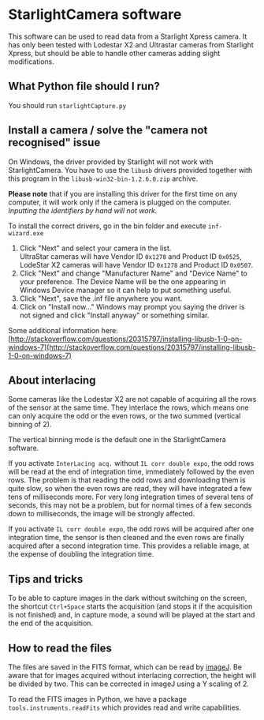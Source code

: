 # StarlightCamera software

This software can be used to read data from a Starlight Xpress camera. It has only been tested with Lodestar X2 and Ultrastar cameras from Starlight Xpress, but should be able to handle other cameras adding slight modifications.

## What Python file should I run?

You should run `starlightCapture.py`


## Install a camera / solve the "camera not recognised" issue

On Windows, the driver provided by Starlight will not work with 
StarlightCamera. You have to use the `libusb` drivers provided together with this program in the `libusb-win32-bin-1.2.6.0.zip` archive.

__Please note__ that if you are installing this driver for the first time on any computer, it will work only if the camera is plugged on the computer. _Inputting the identifiers by hand will not work._

To install the correct drivers, go in the bin folder and execute `inf-wizard.exe`

1. Click "Next" and select your camera in the list.  
UltraStar cameras will have Vendor ID `0x1278` and Product ID `0x0525`, LodeStar X2 cameras will have Vendor ID `0x1278` and Product ID `0x0507`.
2. Click "Next" and change "Manufacturer Name" and "Device Name" to your
    preference. The Device Name will be the one appearing in Windows Device manager so it can help to put something useful.
3. Click "Next", save the .inf file anywhere you want.
4. Click on "Install now..." Windows may prompt you saying the driver is
    not signed and click "Install anyway" or something similar.

Some additional information here: [http://stackoverflow.com/questions/20315797/installing-libusb-1-0-on-windows-7](http://stackoverflow.com/questions/20315797/installing-libusb-1-0-on-windows-7)

## About interlacing

Some cameras like the Lodestar X2 are not capable of acquiring all the rows of the sensor at the same time. They interlace the rows, which means one can only acquire the odd or the even rows, or the two summed (vertical binning of 2). 

The vertical binning mode is the default one in the StarlightCamera software. 

If you activate `InterLacing acq.` without `IL corr double expo`, the odd rows will be read at the end of integration time, immediately followed by the even rows. The problem is that reading the odd rows and downloading them is quite slow, so when the even rows are read, they will have integrated a few tens of milliseconds more. For very long integration times of several tens of seconds, this may not be a problem, but for normal times of a few seconds down to milliseconds, the image will be strongly affected. 

If you activate `IL corr double expo`, the odd rows will be acquired after one integration time, the sensor is then cleaned and the even rows are finally acquired after a second integration time. This provides a reliable image, at the expense of doubling the integration time.

## Tips and tricks

To be able to capture images in the dark without switching on the screen, the shortcut `Ctrl+Space` starts the acquisition (and stops it if the acquisition is not finished) and, in capture mode, a sound will be played at the start and the end of the acquisition.

## How to read the files

The files are saved in the FITS format, which can be read by [imageJ](https://imagej.nih.gov/ij/). Be aware that for images acquired without interlacing correction, the height will be divided by two. This can be corrected in imageJ using a Y scaling of 2.

To read the FITS images in Python, we have a package `tools.instruments.readFits` which provides read and write capabilities.
